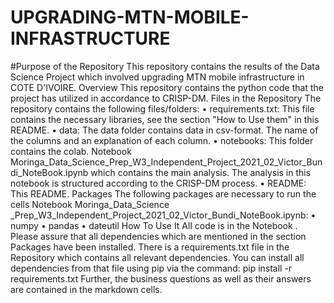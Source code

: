 # UPGRADING-MTN-MOBILE-INFRASTRUCTURE
#Purpose of the Repository
This repository contains the results of the Data Science Project which involved upgrading MTN mobile infrastructure in COTE D'IVOIRE.
Overview
This repository contains the python code that the project has utilized in accordance to CRISP-DM.
Files in the Repository
The repository contains the following files/folders:
•	requirements.txt: This file contains the necessary libraries, see the section "How to Use them" in this README.
•	data: The data folder contains data in csv-format. The name of the columns and an explanation of each column.
•	notebooks: This folder contains the colab. Notebook Moringa_Data_Science_Prep_W3_Independent_Project_2021_02_Victor_Bundi_NoteBook.ipynb which contains the main analysis. The analysis in this notebook is structured according to the CRISP-DM process. 
•	README: This README.
Packages
The following packages are necessary to run the cells  Notebook Moringa_Data_Science _Prep_W3_Independent_Project_2021_02_Victor_Bundi_NoteBook.ipynb:
•	numpy 
•	pandas 
•	dateutil
How To Use It
All code is in the  Notebook . Please assure that all dependencies which are mentioned in the section Packages have been installed. There is a requirements.txt file in the Repository which contains all relevant dependencies. You can install all dependencies from that file using pip via the command: pip install -r requirements.txt Further, the business questions as well as their answers are contained in the  markdown cells.
